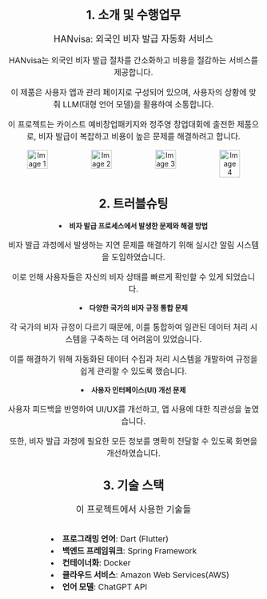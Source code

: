 <div style="text-align: center;">
    <h1 style="font-size: 24px; font-weight: bold;">1. 소개 및 수행업무</h1>
    <p style="font-size: 18px;">HANvisa: 외국인 비자 발급 자동화 서비스</p>
    <p style="font-size: 16px;">HANvisa는 외국인 비자 발급 절차를 간소화하고 비용을 절감하는 서비스를 제공합니다.</p>
    <p style="font-size: 16px;">이 제품은 사용자 앱과 관리 페이지로 구성되어 있으며, 사용자의 상황에 맞춰 LLM(대형 언어 모델)을 활용하여 소통합니다.</p>
    <p style="font-size: 16px;">이 프로젝트는 카이스트 예비창업패키지와 정주영 창업대회에 출전한 제품으로, 비자 발급이 복잡하고 비용이 높은 문제를 해결하려고 합니다.</p>
    <div style="display: flex; justify-content: center; gap: 10px;">
        <img src="https://github.com/user-attachments/assets/b2b68e17-fa7d-4134-8628-208b93d875f5" 
             alt="Image 1" style="width: 35%;">
        <img src="https://github.com/user-attachments/assets/b33dba8e-22bf-4f70-bba7-7854a674568d" 
             alt="Image 2" style="width: 35%;">
        <img src="https://github.com/user-attachments/assets/895b2dac-f249-48e2-bb28-fba9b4788f85" 
             alt="Image 3" style="width: 35%;">
        <img src="https://github.com/user-attachments/assets/95262dd7-a3c5-41db-af98-ac8b1c1d1308"
             alt="Image 4" style="width: 35%;">
    </div>
</div>

<div style="text-align: center; margin-top: 30px;">
    <h1 style="font-size: 24px; font-weight: bold;">2. 트러블슈팅</h1>
    <p style="font-size: 18px;"><li><b>비자 발급 프로세스에서 발생한 문제와 해결 방법</b></p></li>
    <p style="font-size: 16px;">비자 발급 과정에서 발생하는 지연 문제를 해결하기 위해 실시간 알림 시스템을 도입하였습니다.</p>
    <p style="font-size: 16px;">이로 인해 사용자들은 자신의 비자 상태를 빠르게 확인할 수 있게 되었습니다.</p>
    <p style="font-size: 16px;"><li><b>다양한 국가의 비자 규정 통합 문제</b></p></li>
    <p style="font-size: 16px;">각 국가의 비자 규정이 다르기 때문에, 이를 통합하여 일관된 데이터 처리 시스템을 구축하는 데 어려움이 있었습니다.</p>
    <p style="font-size: 16px;">이를 해결하기 위해 자동화된 데이터 수집과 처리 시스템을 개발하여 규정을 쉽게 관리할 수 있도록 했습니다.</p>    
    <p style="font-size: 16px;"><li><b>사용자 인터페이스(UI) 개선 문제</b></p></li>
    <p style="font-size: 16px;">사용자 피드백을 반영하여 UI/UX를 개선하고, 앱 사용에 대한 직관성을 높였습니다.</p>
    <p style="font-size: 16px;">또한, 비자 발급 과정에 필요한 모든 정보를 명확히 전달할 수 있도록 화면을 개선하였습니다.</p>
</div>

<div style="text-align: center; margin-top: 30px;">
    <h1 style="font-size: 24px; font-weight: bold;">3. 기술 스택</h1>
    <p style="font-size: 18px;">이 프로젝트에서 사용한 기술들</p>
    <ul style="font-size: 16px; list-style-position: inside; text-align: left; display: inline-block; text-align: left;">
        <li><b>프로그래밍 언어</b>: Dart (Flutter)</li>
        <li><b>백엔드 프레임워크</b>: Spring Framework</li>
        <li><b>컨테이너화</b>: Docker</li>
        <li><b>클라우드 서비스</b>: Amazon Web Services(AWS)</li>
        <li><b>언어 모델</b>: ChatGPT API</li>
    </ul>
</div>
